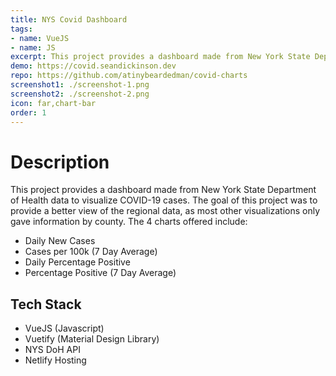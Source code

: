 ```yaml
---
title: NYS Covid Dashboard
tags: 
- name: VueJS
- name: JS
excerpt: This project provides a dashboard made from New York State Department of Health data to visualize COVID-19 cases. The goal of this project was to provide a better view of the regional data, as most other visualizations only gave information by county.
demo: https://covid.seandickinson.dev
repo: https://github.com/atinybeardedman/covid-charts
screenshot1: ./screenshot-1.png
screenshot2: ./screenshot-2.png
icon: far,chart-bar
order: 1
---
```

# Description
This project provides a dashboard made from New York State Department of Health data to visualize COVID-19 cases. The goal of this project was to provide a better view of the regional data, as most other visualizations only gave information by county. The 4 charts offered include:
- Daily New Cases
- Cases per 100k (7 Day Average)
- Daily Percentage Positive
- Percentage Positive (7 Day Average)

## Tech Stack
- VueJS (Javascript)
- Vuetify (Material Design Library)
- NYS DoH API
- Netlify Hosting

